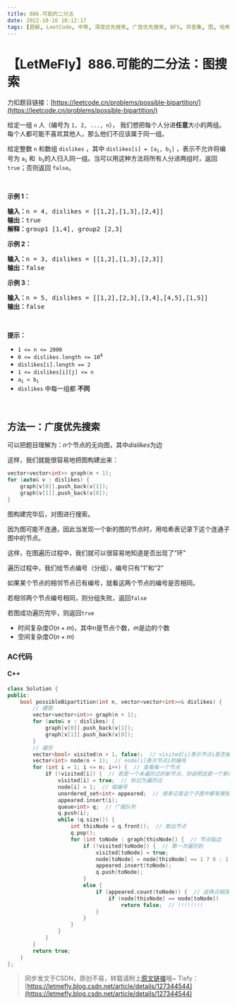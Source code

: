```yaml
---
title: 886.可能的二分法
date: 2022-10-16 10:12:17
tags: [题解, LeetCode, 中等, 深度优先搜索, 广度优先搜索, BFS, 并查集, 图, 哈希表, 哈希, 二分图]
---
```


# 【LetMeFly】886.可能的二分法：图搜索

力扣题目链接：[https://leetcode.cn/problems/possible-bipartition/](https://leetcode.cn/problems/possible-bipartition/)

<p>给定一组&nbsp;<code>n</code>&nbsp;人（编号为&nbsp;<code>1, 2, ..., n</code>），&nbsp;我们想把每个人分进<strong>任意</strong>大小的两组。每个人都可能不喜欢其他人，那么他们不应该属于同一组。</p>

<p>给定整数 <code>n</code>&nbsp;和数组 <code>dislikes</code>&nbsp;，其中&nbsp;<code>dislikes[i] = [a<sub>i</sub>, b<sub>i</sub>]</code>&nbsp;，表示不允许将编号为 <code>a<sub>i</sub></code>&nbsp;和&nbsp;&nbsp;<code>b<sub>i</sub></code>的人归入同一组。当可以用这种方法将所有人分进两组时，返回 <code>true</code>；否则返回 <code>false</code>。</p>

<p>&nbsp;</p>

<ol>
</ol>

<p><strong>示例 1：</strong></p>

<pre>
<strong>输入：</strong>n = 4, dislikes = [[1,2],[1,3],[2,4]]
<strong>输出：</strong>true
<strong>解释：</strong>group1 [1,4], group2 [2,3]
</pre>

<p><strong>示例 2：</strong></p>

<pre>
<strong>输入：</strong>n = 3, dislikes = [[1,2],[1,3],[2,3]]
<strong>输出：</strong>false
</pre>

<p><strong>示例 3：</strong></p>

<pre>
<strong>输入：</strong>n = 5, dislikes = [[1,2],[2,3],[3,4],[4,5],[1,5]]
<strong>输出：</strong>false
</pre>

<p>&nbsp;</p>

<p><strong>提示：</strong></p>

<ul>
	<li><code>1 &lt;= n &lt;= 2000</code></li>
	<li><code>0 &lt;= dislikes.length &lt;= 10<sup>4</sup></code></li>
	<li><code>dislikes[i].length == 2</code></li>
	<li><code>1 &lt;= dislikes[i][j] &lt;= n</code></li>
	<li><code>a<sub>i</sub>&nbsp;&lt; b<sub>i</sub></code></li>
	<li><code>dislikes</code>&nbsp;中每一组都 <strong>不同</strong></li>
</ul>

<p>&nbsp;</p>


    
## 方法一：广度优先搜索

可以把题目理解为：$n$个节点的无向图，其中$dislikes$为边

这样，我们就能很容易地把图构建出来：

```cpp
vector<vector<int>> graph(n + 1);
for (auto& v : dislikes) {
    graph[v[0]].push_back(v[1]);
    graph[v[1]].push_back(v[0]);
}
```

图构建完毕后，对图进行搜索。

因为图可能不连通，因此当发现一个新的图的节点时，用哈希表记录下这个连通子图中的节点。

这样，在图遍历过程中，我们就可以很容易地知道是否出现了“环”

遍历过程中，我们给节点编号（分组），编号只有“1”和“2”

如果某个节点的相邻节点已有编号，就看这两个节点的编号是否相同。

若相邻两个节点编号相同，则分组失败，返回```false```

若图成功遍历完毕，则返回```true```

+ 时间复杂度$O(n + m)$，其中$n$是节点个数，$m$是边的个数
+ 空间复杂度$O(n + m)$

### AC代码

#### C++

```cpp
class Solution {
public:
    bool possibleBipartition(int n, vector<vector<int>>& dislikes) {
		// 建图
        vector<vector<int>> graph(n + 1);
        for (auto& v : dislikes) {
            graph[v[0]].push_back(v[1]);
            graph[v[1]].push_back(v[0]);
        }
		// 遍历
        vector<bool> visited(n + 1, false);  // visited[i]表示节点i是否被遍历过
        vector<int> node(n + 1);  // node[i]表示节点i的编号
        for (int i = 1; i <= n; i++) {  // 查看每一个节点
            if (!visited[i]) {  // 若是一个未遍历过的新节点，则说明这是一个新的“子图”的节点
                visited[i] = true;  // 标记为遍历过
                node[i] = 1;  // 赋编号
                unordered_set<int> appeared;  // 用来记录这个子图中都有哪些节点
                appeared.insert(i);
                queue<int> q;  // 广搜队列
                q.push(i);
                while (q.size()) {
                    int thisNode = q.front();  // 取出节点
                    q.pop();
                    for (int toNode : graph[thisNode]) {  // 节点临边
                        if (!visited[toNode]) {  // 第一次遍历到
                            visited[toNode] = true;
                            node[toNode] = node[thisNode] == 1 ? 0 : 1;
                            appeared.insert(toNode);
                            q.push(toNode);
                        }
                        else {
                            if (appeared.count(toNode)) {  // 这俩点相连
                                if (node[thisNode] == node[toNode])
                                    return false;  // !!!!!!!!
                            }
                        }
                    }
                }
            }
        }
        return true;
    }
};
```

> 同步发文于CSDN，原创不易，转载请附上[原文链接](https://blog.letmefly.xyz/2022/10/16/LeetCode%200886.%E5%8F%AF%E8%83%BD%E7%9A%84%E4%BA%8C%E5%88%86%E6%B3%95/)哦~
> Tisfy：[https://letmefly.blog.csdn.net/article/details/127344544](https://letmefly.blog.csdn.net/article/details/127344544)
